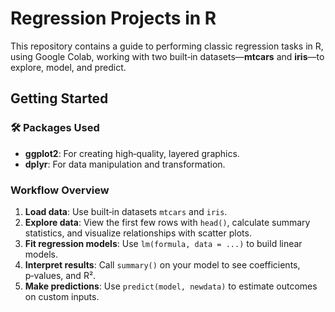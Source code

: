 # Regression Projects in R

This repository contains a guide to performing classic regression tasks in R, using Google Colab, working with two built‑in datasets—**mtcars** and **iris**—to explore, model, and predict.


##  Getting Started

### 🛠️ Packages Used

* **ggplot2**: For creating high‑quality, layered graphics.
* **dplyr**: For data manipulation and transformation.

###  Workflow Overview

1. **Load data**: Use built‑in datasets `mtcars` and `iris`.
2. **Explore data**: View the first few rows with `head()`, calculate summary statistics, and visualize relationships with scatter plots.
3. **Fit regression models**: Use `lm(formula, data = ...)` to build linear models.
4. **Interpret results**: Call `summary()` on your model to see coefficients, p‑values, and R².
5. **Make predictions**: Use `predict(model, newdata)` to estimate outcomes on custom inputs.

